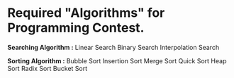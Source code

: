 # Required "Algorithms" for Programming Contest.

**Searching Algorithm :**
Linear Search
Binary Search
Interpolation Search

**Sorting Algorithm :**
Bubble Sort
Insertion Sort
Merge Sort
Quick Sort
Heap Sort
Radix Sort
Bucket Sort
